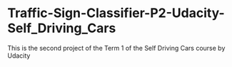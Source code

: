 # Traffic-Sign-Classifier-P2-Udacity-Self_Driving_Cars
This is the second project of the Term 1 of the Self Driving Cars course by Udacity

